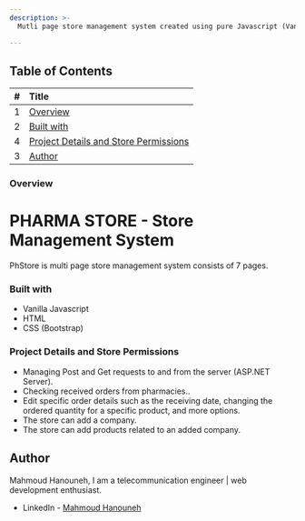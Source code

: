 ```yaml
---
description: >-
  Mutli page store management system created using pure Javascript (Vanilla JS). 

---
```


## Table of Contents

| \# | Title |
| :--- | :--- |
| 1 | [Overview](#overview) |
| 2 | [Built with](#built-with) |
| 4 | [Project Details and Store Permissions](#project-details-and-store-permissions) |
| 3 | [Author](#author) |
  
### Overview
# PHARMA STORE - Store Management System

 PhStore is multi page store management system consists of 7 pages.

### Built with

- Vanilla Javascript
- HTML
- CSS (Bootstrap)

### Project Details and Store Permissions
- Managing Post and Get requests to and from the server (ASP.NET Server).
- Checking received orders from pharmacies..
- Edit specific order details such as the receiving date, changing the ordered quantity for a specific product, and more options.
- The store can add a company.
- The store can add products related to an added company.

## Author

Mahmoud Hanouneh, I am a telecommunication engineer | web development enthusiast.

- LinkedIn - [Mahmoud Hanouneh](https://www.linkedin.com/in/mahmoud-hanouneh/)
